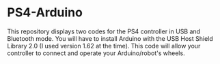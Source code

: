 # PS4-Arduino
This repository displays two codes for the PS4 controller in USB and Bluetooth mode. 
You will have to install Arduino with the USB Host Shield Library 2.0 (I used version 1.62 at the time). 
This code will allow your controller to connect and operate your Arduino/robot's wheels.
